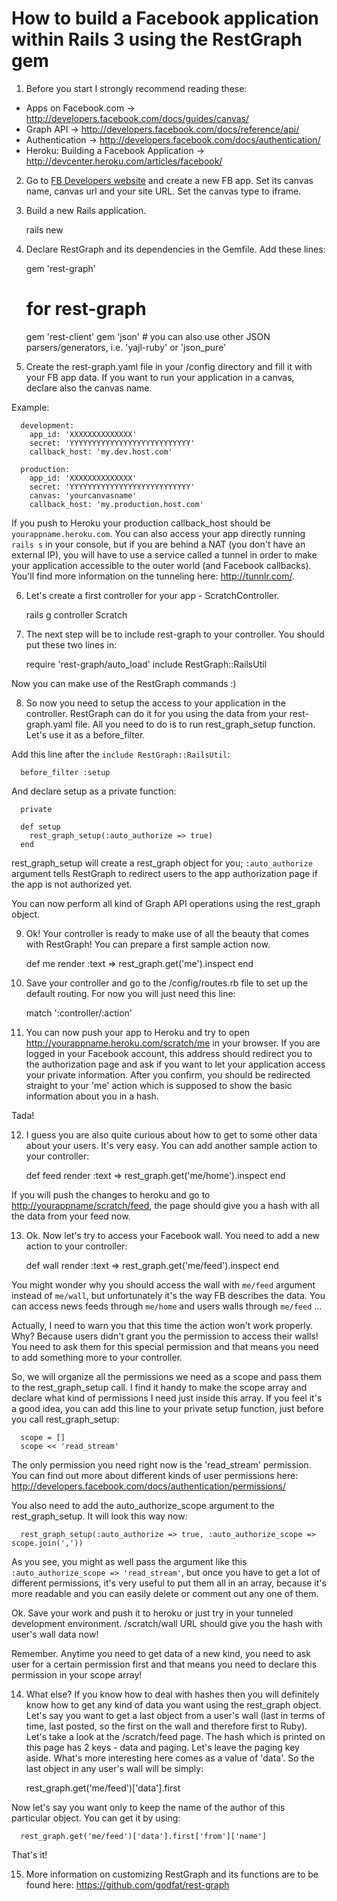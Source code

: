 # How to build a Facebook application within Rails 3 using the RestGraph gem

1. Before you start I strongly recommend reading these:

  * Apps on Facebook.com -> <http://developers.facebook.com/docs/guides/canvas/>
  * Graph API -> <http://developers.facebook.com/docs/reference/api/>
  * Authentication -> <http://developers.facebook.com/docs/authentication/>
  * Heroku: Building a Facebook Application -> <http://devcenter.heroku.com/articles/facebook/>


2. Go to [FB Developers website](http://facebook.com/developers "FB Developers website") and create a new FB app. Set its canvas name, canvas url and your site URL. Set the canvas type to iframe.


3. Build a new Rails application.

      rails new <name>


4. Declare RestGraph and its dependencies in the Gemfile. Add these lines:

      gem 'rest-graph'

      # for rest-graph
      gem 'rest-client'
      gem 'json'        # you can also use other JSON parsers/generators, i.e. 'yajl-ruby' or 'json_pure'



5. Create the rest-graph.yaml file in your /config directory and fill it with your FB app data. If you want to run your application in a canvas, declare also the canvas name.

  Example:

      development:
        app_id: 'XXXXXXXXXXXXXX'
        secret: 'YYYYYYYYYYYYYYYYYYYYYYYYYYY'
        callback_host: 'my.dev.host.com'

      production:
        app_id: 'XXXXXXXXXXXXXX'
        secret: 'YYYYYYYYYYYYYYYYYYYYYYYYYYY'
        canvas: 'yourcanvasname'
        callback_host: 'my.production.host.com'


  If you push to Heroku your production callback_host should be `yourappname.heroku.com`. You can also access your app directly running `rails s` in your console, but if you are behind a NAT (you don't have an external IP), you will have to use a service called a tunnel in order to make your application accessible to the outer world (and Facebook callbacks). You'll find more information on the tunneling here: <http://tunnlr.com/>.

6. Let's create a first controller for your app - ScratchController.

      rails g controller Scratch

7. The next step will be to include rest-graph to your controller. You should put these two lines in:

      require 'rest-graph/auto_load'
      include RestGraph::RailsUtil

  Now you can make use of the RestGraph commands :)

8. So now you need to setup the access to your application in the controller. RestGraph can do it for you using the data from your rest-graph.yaml file. All you need to do is to run rest_graph_setup function. Let's use it as a before_filter.

  Add this line after the `include RestGraph::RailsUtil`:

      before_filter :setup

  And declare setup as a private function:

      private

      def setup
        rest_graph_setup(:auto_authorize => true)
      end

  rest_graph_setup will create a rest_graph object for you; `:auto_authorize` argument tells RestGraph to redirect users to the app authorization page if the app is not authorized yet.

  You can now perform all kind of Graph API operations using the rest_graph object.

9. Ok! Your controller is ready to make use of all the beauty that comes with RestGraph! You can prepare a first sample action now.

      def me
        render :text => rest_graph.get('me').inspect
      end

10. Save your controller and go to the /config/routes.rb file to set up the default routing. For now you will just need this line:

      match ':controller/:action'

11. You can now push your app to Heroku and try to open <http://yourappname.heroku.com/scratch/me> in your browser. If you are logged in your Facebook account, this address should redirect you to the authorization page and ask if you want to let your application access your private information. After you confirm, you should be redirected straight to your 'me' action which is supposed to show the basic information about you in a hash.

  Tada!

12. I guess you are also quite curious about how to get to some other data about your users. It's very easy. You can add another sample action to your controller:

      def feed
        render :text => rest_graph.get('me/home').inspect
      end

  If you will push the changes to heroku and go to <http://yourappname/scratch/feed>, the page should give you a hash with all the data from your feed now.


13. Ok. Now let's try to access your Facebook wall. You need to add a new action to your controller:

      def wall
        render :text => rest_graph.get('me/feed').inspect
      end

  You might wonder why you should access the wall with `me/feed` argument instead of `me/wall`, but unfortunately it's the way FB describes the data. You can access news feeds through `me/home` and users walls through `me/feed` ...

  Actually, I need to warn you that this time the action won't work properly. Why? Because users didn't grant you the permission to access their walls! You need to ask them for this special permission and that means you need to add something more to your controller.

  So, we will organize all the permissions we need as a scope and pass them to the rest_graph_setup call. I find it handy to make the scope array and declare what kind of permissions I need just inside this array. If you feel it's a good idea, you can add this line to your private setup function, just before you call rest_graph_setup:

      scope = []
      scope << 'read_stream'

  The only permission you need right now is the 'read_stream' permission. You can find out more about different kinds of user permissions here: <http://developers.facebook.com/docs/authentication/permissions/>

  You also need to add the auto_authorize_scope argument to the rest_graph_setup. It will look this way now:

      rest_graph_setup(:auto_authorize => true, :auto_authorize_scope => scope.join(','))

  As you see, you might as well pass the argument like this `:auto_authorize_scope => 'read_stream'`, but once you have to get a lot of different permissions, it's very useful to put them all in an array, because it's more readable and you can easily delete or comment out any one of them.

  Ok. Save your work and push it to heroku or just try in your tunneled development environment. /scratch/wall URL should give you the hash with user's wall data now!

  Remember. Anytime you need to get data of a new kind, you need to ask user for a certain permission first and that means you need to declare this permission in your scope array!

14. What else? If you know how to deal with hashes then you will definitely know how to get any kind of data you want using the rest_graph object. Let's say you want to get a last object from a user's wall (last in terms of time, last posted, so the first on the wall and therefore first to Ruby). Let's take a look at the /scratch/feed page. The hash which is printed on this page has 2 keys - data and paging. Let's leave the paging key aside. What's more interesting here comes as a value of 'data'. So the last object in any user's wall will be simply:

      rest_graph.get('me/feed')['data'].first

  Now let's say you want only to keep the name of the author of this particular object. You can get it by using:

      rest_graph.get('me/feed')['data'].first['from']['name']

  That's it!

15. More information on customizing RestGraph and its functions are to be found here: <https://github.com/godfat/rest-graph>
